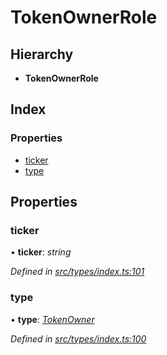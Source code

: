 # TokenOwnerRole

## Hierarchy

* **TokenOwnerRole**

## Index

### Properties

* [ticker](tokenownerrole.md#ticker)
* [type](tokenownerrole.md#type)

## Properties

### ticker

• **ticker**: _string_

_Defined in_ [_src/types/index.ts:101_](https://github.com/PolymathNetwork/polymesh-sdk/blob/23062de4/src/types/index.ts#L101)

### type

• **type**: [_TokenOwner_](../enums/roletype.md#tokenowner)

_Defined in_ [_src/types/index.ts:100_](https://github.com/PolymathNetwork/polymesh-sdk/blob/23062de4/src/types/index.ts#L100)

